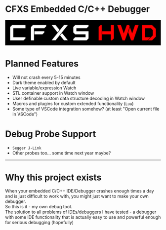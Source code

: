 # CFXS Embedded C/C++ Debugger
![CFXS HWD](https://github.com/CFXS/CFXS-Hardware-Debugger/blob/master/CFXS_HWD_V1.png)

# Planned Features
- Will not crash every 5-15 minutes
- Dark theme enabled by default
- Live variable/expression Watch
- STL container support in Watch window
- User definable custom data structure decoding in Watch window
- Macros and plugins for custom extended functionality (`Lua`)
- Some type of VSCode integration somehow? (at least "Open current file in VSCode")
 
# Debug Probe Support
- `Segger J-Link`
- Other probes too... some time next year maybe?

---

# Why this project exists
When your embedded C/C++ IDE/Debugger crashes enough times a day and is just difficult to work with, you might just want to make your own debugger.  
So this is it - my own debug tool.  
The solution to all problems of IDEs/debuggers I have tested - a debugger with some IDE functionality that is actually easy to use and powerful enough for serious debugging (hopefully)
